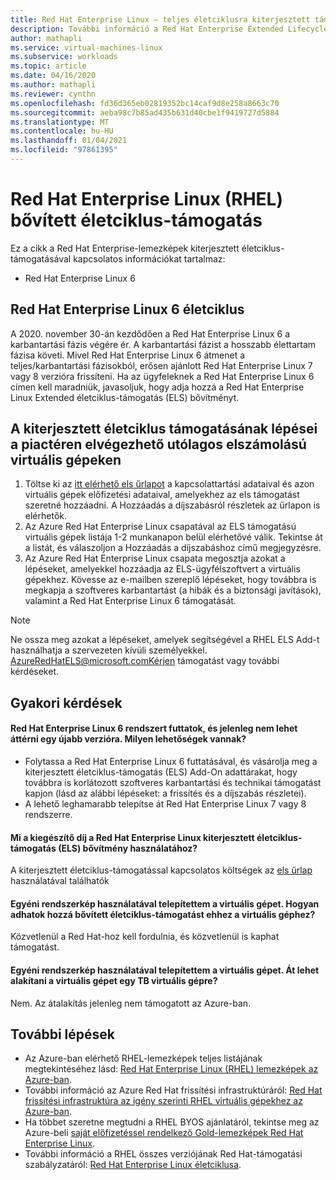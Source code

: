 ```yaml
---
title: Red Hat Enterprise Linux – teljes életciklusra kiterjesztett támogatás
description: További információ a Red Hat Enterprise Extended Lifecycle támogatásának hozzáadásáról
author: mathapli
ms.service: virtual-machines-linux
ms.subservice: workloads
ms.topic: article
ms.date: 04/16/2020
ms.author: mathapli
ms.reviewer: cynthn
ms.openlocfilehash: fd36d365eb02819352bc14caf9d8e258a8663c70
ms.sourcegitcommit: aeba98c7b85ad435b631d40cbe1f9419727d5884
ms.translationtype: MT
ms.contentlocale: hu-HU
ms.lasthandoff: 01/04/2021
ms.locfileid: "97861395"
---
```

# <a name="red-hat-enterprise-linux-rhel-extended-lifecycle-support"></a>Red Hat Enterprise Linux (RHEL) bővített életciklus-támogatás
Ez a cikk a Red Hat Enterprise-lemezképek kiterjesztett életciklus-támogatásával kapcsolatos információkat tartalmaz:
* Red Hat Enterprise Linux 6  

## <a name="red-hat-enterprise-linux-6-lifecycle"></a>Red Hat Enterprise Linux 6 életciklus
A 2020. november 30-án kezdődően a Red Hat Enterprise Linux 6 a karbantartási fázis végére ér. A karbantartási fázist a hosszabb élettartam fázisa követi. Mivel Red Hat Enterprise Linux 6 átmenet a teljes/karbantartási fázisokból, erősen ajánlott Red Hat Enterprise Linux 7 vagy 8 verzióra frissíteni. Ha az ügyfeleknek a Red Hat Enterprise Linux 6 címen kell maradniük, javasoljuk, hogy adja hozzá a Red Hat Enterprise Linux Extended életciklus-támogatás (ELS) bővítményt.

## <a name="steps-to-add-extended-lifecycle-support-on-marketplace-pay-as-you-go-vms"></a>A kiterjesztett életciklus támogatásának lépései a piactéren elvégezhető utólagos elszámolású virtuális gépeken
1. Töltse ki az [itt elérhető els űrlapot](https://aka.ms/els-form) a kapcsolattartási adataival és azon virtuális gépek előfizetési adataival, amelyekhez az els támogatást szeretné hozzáadni. A Hozzáadás a díjszabásról részletek az űrlapon is elérhetők.
1. Az Azure Red Hat Enterprise Linux csapatával az ELS támogatású virtuális gépek listája 1-2 munkanapon belül elérhetővé válik. Tekintse át a listát, és válaszoljon a Hozzáadás a díjszabáshoz című megjegyzésre.
1. Az Azure Red Hat Enterprise Linux csapata megosztja azokat a lépéseket, amelyekkel hozzáadja az ELS-ügyfélszoftvert a virtuális gépekhez. Kövesse az e-mailben szereplő lépéseket, hogy továbbra is megkapja a szoftveres karbantartást (a hibák és a biztonsági javítások), valamint a Red Hat Enterprise Linux 6 támogatását.

> [!Note]
> Ne ossza meg azokat a lépéseket, amelyek segítségével a RHEL ELS Add-t használhatja a szervezeten kívüli személyekkel. AzureRedHatELS@microsoft.comKérjen támogatást vagy további kérdéseket.

## <a name="frequently-asked-questions"></a>Gyakori kérdések

#### <a name="im-running-red-hat-enterprise-linux-6-and-cant-migrate-to-a-later-version-at-this-time-what-options-do-i-have"></a>Red Hat Enterprise Linux 6 rendszert futtatok, és jelenleg nem lehet áttérni egy újabb verzióra. Milyen lehetőségek vannak?
* Folytassa a Red Hat Enterprise Linux 6 futtatásával, és vásárolja meg a kiterjesztett életciklus-támogatás (ELS) Add-On adattárakat, hogy továbbra is korlátozott szoftveres karbantartási és technikai támogatást kapjon (lásd az alábbi lépéseket: a frissítés és a díjszabás részletei).
* A lehető leghamarabb telepítse át Red Hat Enterprise Linux 7 vagy 8 rendszerre.

#### <a name="what-is-the-additional-charge-for-using-red-hat-enterprise-linux-extended-life-cycle-support-els-add-on"></a>Mi a kiegészítő díj a Red Hat Enterprise Linux kiterjesztett életciklus-támogatás (ELS) bővítmény használatához?
A kiterjesztett életciklus-támogatással kapcsolatos költségek az [els űrlap](https://aka.ms/els-form) használatával találhatók

#### <a name="ive-deployed-a-vm-by-using-custom-image-how-can-i-add-extended-lifecycle-support-to-this-vm"></a>Egyéni rendszerkép használatával telepítettem a virtuális gépet. Hogyan adhatok hozzá bővített életciklus-támogatást ehhez a virtuális géphez?
Közvetlenül a Red Hat-hoz kell fordulnia, és közvetlenül is kaphat támogatást.

#### <a name="ive-deployed-a-vm-by-using-custom-image-can-i-convert-this-vm-to-a-payg-vm"></a>Egyéni rendszerkép használatával telepítettem a virtuális gépet. Át lehet alakítani a virtuális gépet egy TB virtuális gépre?
Nem. Az átalakítás jelenleg nem támogatott az Azure-ban.


## <a name="next-steps"></a>További lépések

* Az Azure-ban elérhető RHEL-lemezképek teljes listájának megtekintéséhez lásd: [Red Hat Enterprise Linux (RHEL) lemezképek az Azure-ban](./redhat-imagelist.md).
* További információ az Azure Red Hat frissítési infrastruktúráról: [Red Hat frissítési infrastruktúra az igény szerinti RHEL virtuális gépekhez az Azure-ban](./redhat-rhui.md).
* Ha többet szeretne megtudni a RHEL BYOS ajánlatáról, tekintse meg az Azure-beli [saját előfizetéssel rendelkező Gold-lemezképek Red Hat Enterprise Linux](./byos.md).
* További információ a RHEL összes verziójának Red Hat-támogatási szabályzatáról: [Red Hat Enterprise Linux életciklusa](https://access.redhat.com/support/policy/updates/errata).